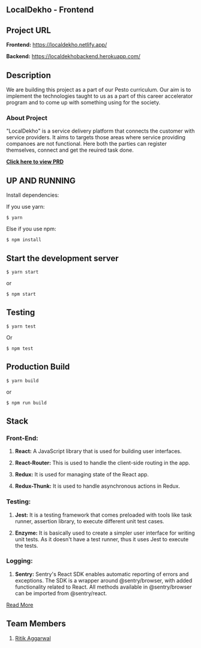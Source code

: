 ## LocalDekho - Frontend

## Project URL

**Frontend:** https://localdekho.netlify.app/

**Backend:** https://localdekhobackend.herokuapp.com/

## Description

We are building this project as a part of our Pesto curriculum. Our aim is to implement the technologies taught to us as a part of this career accelerator program and to come up with something using for the society.

### About Project

"LocalDekho" is a service delivery platform that connects the customer with service providers.
It aims to targets those areas where service providing companoes are not functional. Here both the parties can register themselves, connect and get the reuired task done.

**[Click here to view PRD](https://docs.google.com/document/d/1yHb4LakPRSB_u7uAE_js7Tr7ONfeA-k-Jy4kFbtLn4k/edit)**

## UP AND RUNNING

Install dependencies:

If you use yarn:

```
$ yarn
```

Else if you use npm:

```
$ npm install
```

## Start the development server

```
$ yarn start
```

or

```
$ npm start
```

## Testing

```
$ yarn test
```

Or

```
$ npm test
```

## Production Build

```
$ yarn build
```

or

```
$ npm run build
```

## Stack

### Front-End:

1. **React:** A JavaScript library that is used for building user interfaces.

2. **React-Router:** This is used to handle the client-side routing in the app.

3. **Redux:** It is used for managing state of the React app.

4. **Redux-Thunk:** It is used to handle asynchronous actions in Redux.

### Testing:

1. **Jest:** It is a testing framework that comes preloaded with tools like task runner, assertion library, to execute different unit test cases.

2. **Enzyme:** It is basically used to create a simpler user interface for writing unit tests. As it doesn't have a test runner, thus it uses Jest to execute the tests.

### Logging:

1. **Sentry:** Sentry's React SDK enables automatic reporting of errors and exceptions. The SDK is a wrapper around @sentry/browser, with added functionality related to React. All methods available in @sentry/browser can be imported from @sentry/react.

[Read More](https://docs.sentry.io/platforms/javascript/guides/react/)

## Team Members

1.  [Ritik Aggarwal](https://github.com/ritikagg)
